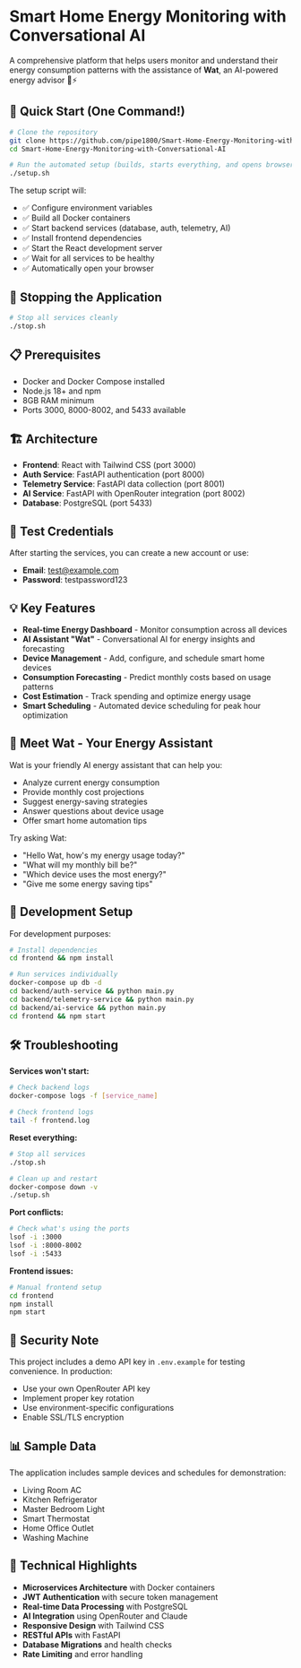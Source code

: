 # Smart Home Energy Monitoring with Conversational AI

A comprehensive platform that helps users monitor and understand their energy consumption patterns with the assistance of **Wat**, an AI-powered energy advisor 🤖⚡️

## 🚀 Quick Start (One Command!)

```bash
# Clone the repository
git clone https://github.com/pipe1800/Smart-Home-Energy-Monitoring-with-Conversational-AI.git
cd Smart-Home-Energy-Monitoring-with-Conversational-AI

# Run the automated setup (builds, starts everything, and opens browser)
./setup.sh
```

The setup script will:
- ✅ Configure environment variables
- ✅ Build all Docker containers
- ✅ Start backend services (database, auth, telemetry, AI)
- ✅ Install frontend dependencies
- ✅ Start the React development server
- ✅ Wait for all services to be healthy
- ✅ Automatically open your browser

## 🛑 Stopping the Application

```bash
# Stop all services cleanly
./stop.sh
```

## 📋 Prerequisites

- Docker and Docker Compose installed
- Node.js 18+ and npm
- 8GB RAM minimum
- Ports 3000, 8000-8002, and 5433 available

## 🏗️ Architecture

- **Frontend**: React with Tailwind CSS (port 3000)
- **Auth Service**: FastAPI authentication (port 8000)
- **Telemetry Service**: FastAPI data collection (port 8001)
- **AI Service**: FastAPI with OpenRouter integration (port 8002)
- **Database**: PostgreSQL (port 5433)

## 🧪 Test Credentials

After starting the services, you can create a new account or use:
- **Email**: test@example.com
- **Password**: testpassword123

## 💡 Key Features

- **Real-time Energy Dashboard** - Monitor consumption across all devices
- **AI Assistant "Wat"** - Conversational AI for energy insights and forecasting
- **Device Management** - Add, configure, and schedule smart home devices
- **Consumption Forecasting** - Predict monthly costs based on usage patterns
- **Cost Estimation** - Track spending and optimize energy usage
- **Smart Scheduling** - Automated device scheduling for peak hour optimization

## 🤖 Meet Wat - Your Energy Assistant

Wat is your friendly AI energy assistant that can help you:
- Analyze current energy consumption
- Provide monthly cost projections
- Suggest energy-saving strategies
- Answer questions about device usage
- Offer smart home automation tips

Try asking Wat:
- "Hello Wat, how's my energy usage today?"
- "What will my monthly bill be?"
- "Which device uses the most energy?"
- "Give me some energy saving tips"

## 🔧 Development Setup

For development purposes:
```bash
# Install dependencies
cd frontend && npm install

# Run services individually
docker-compose up db -d
cd backend/auth-service && python main.py
cd backend/telemetry-service && python main.py
cd backend/ai-service && python main.py
cd frontend && npm start
```

## 🛠️ Troubleshooting

**Services won't start:**
```bash
# Check backend logs
docker-compose logs -f [service_name]

# Check frontend logs
tail -f frontend.log
```

**Reset everything:**
```bash
# Stop all services
./stop.sh

# Clean up and restart
docker-compose down -v
./setup.sh
```

**Port conflicts:**
```bash
# Check what's using the ports
lsof -i :3000
lsof -i :8000-8002
lsof -i :5433
```

**Frontend issues:**
```bash
# Manual frontend setup
cd frontend
npm install
npm start
```

## 🔐 Security Note

This project includes a demo API key in `.env.example` for testing convenience. In production:
- Use your own OpenRouter API key
- Implement proper key rotation
- Use environment-specific configurations
- Enable SSL/TLS encryption

## 📊 Sample Data

The application includes sample devices and schedules for demonstration:
- Living Room AC
- Kitchen Refrigerator  
- Master Bedroom Light
- Smart Thermostat
- Home Office Outlet
- Washing Machine

## 🎯 Technical Highlights

- **Microservices Architecture** with Docker containers
- **JWT Authentication** with secure token management
- **Real-time Data Processing** with PostgreSQL
- **AI Integration** using OpenRouter and Claude
- **Responsive Design** with Tailwind CSS
- **RESTful APIs** with FastAPI
- **Database Migrations** and health checks
- **Rate Limiting** and error handling
